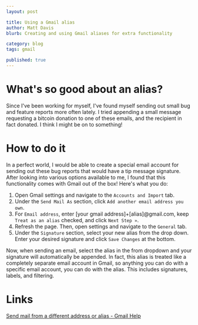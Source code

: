 ```yaml
---
layout: post

title: Using a Gmail alias
author: Matt Davis
blurb: Creating and using Gmail aliases for extra functionality

category: blog
tags: gmail

published: true
---
```


# What's so good about an alias?

Since I've been working for myself, I've found myself sending out small bug and feature reports more often lately. I tried appending a small message requesting a bitcoin donation to one of these emails, and the recipient in fact donated. I think I might be on to something!

# How to do it

In a perfect world, I would be able to create a special email account for sending out these bug reports that would have a tip message signature. After looking into various options available to me, I found that this functionality comes with Gmail out of the box! Here's what you do:

1. Open Gmail settings and navigate to the `Accounts and Import` tab.
2. Under the `Send Mail As` section, click `Add another email address you own`.
3. For `Email address`, enter [your gmail address]+[alias]@gmail.com, keep `Treat as an alias` checked, and click `Next Step »`.
4. Refresh the page. Then, open settings and navigate to the `General` tab.
5. Under the `Signature` section, select your new alias from the drop down. Enter your desired signature and click `Save Changes` at the bottom.

Now, when sending an email, select the alias in the from dropdown and your signature will automatically be appended. In fact, this alias is treated like a completely separate email account in Gmail, so anything you can do with a specific email account, you can do with the alias. This includes signatures, labels, and filtering.

# Links

[Send mail from a different address or alias - Gmail Help](https://support.google.com/mail/answer/22370?hl=en)